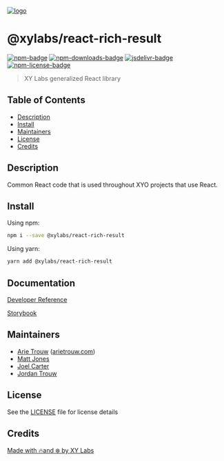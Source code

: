 [![logo][]](https://xylabs.com)

# @xylabs/react-rich-result

[![npm-badge][]][npm-link]
[![npm-downloads-badge][]][npm-link]
[![jsdelivr-badge][]][jsdelivr-link]
[![npm-license-badge][]](LICENSE)

> XY Labs generalized React library 

## Table of Contents

-   [Description](#description)
-   [Install](#install)
-   [Maintainers](#maintainers)
-   [License](#license)
-   [Credits](#credits)

## Description

Common React code that is used throughout XYO projects that use React.

## Install

Using npm:

```sh
npm i --save @xylabs/react-rich-result
```

Using yarn:

```sh
yarn add @xylabs/react-rich-result
```

## Documentation
[Developer Reference](https://xylabs.github.io/sdk-react)

[Storybook](https://xylabs.github.io/sdk-react/storybook)

## Maintainers

- [Arie Trouw](https://github.com/arietrouw) ([arietrouw.com](https://arietrouw.com))
- [Matt Jones](https://github.com/jonesmac)
- [Joel Carter](https://github.com/JoelBCarter)
- [Jordan Trouw](https://github.com/jordantrouw)

## License

See the [LICENSE](LICENSE) file for license details

## Credits

[Made with 🔥and ❄️ by XY Labs](https://xylabs.com)

[logo]: https://cdn.xy.company/img/brand/XYPersistentCompany_Logo_Icon_Colored.svg

[npm-badge]: https://img.shields.io/npm/v/@xylabs/react-rich-result.svg
[npm-link]: https://www.npmjs.com/package/@xylabs/react-rich-result

[npm-downloads-badge]: https://img.shields.io/npm/dw/@xylabs/react-rich-result
[npm-license-badge]: https://img.shields.io/npm/l/@xylabs/react-rich-result

[jsdelivr-badge]: https://data.jsdelivr.com/v1/package/npm/@xylabs/react-rich-result/badge
[jsdelivr-link]: https://www.jsdelivr.com/package/npm/@xylabs/react-rich-result